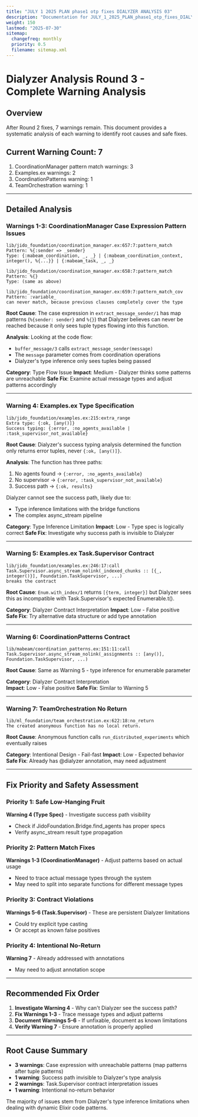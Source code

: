 ```yaml
---
title: "JULY 1 2025 PLAN phase1 otp fixes DIALYZER ANALYSIS 03"
description: "Documentation for JULY_1_2025_PLAN_phase1_otp_fixes_DIALYZER_ANALYSIS_03 from the Foundation repository."
weight: 150
lastmod: "2025-07-30"
sitemap:
  changefreq: monthly
  priority: 0.5
  filename: sitemap.xml
---
```


# Dialyzer Analysis Round 3 - Complete Warning Analysis

## Overview

After Round 2 fixes, 7 warnings remain. This document provides a systematic analysis of each warning to identify root causes and safe fixes.

## Current Warning Count: 7

1. CoordinationManager pattern match warnings: 3
2. Examples.ex warnings: 2  
3. CoordinationPatterns warning: 1
4. TeamOrchestration warning: 1

---

## Detailed Analysis

### Warnings 1-3: CoordinationManager Case Expression Pattern Issues

```
lib/jido_foundation/coordination_manager.ex:657:7:pattern_match
Pattern: %{:sender => _sender}
Type: {:mabeam_coordination, _, _} | {:mabeam_coordination_context, integer(), %{...}} | {:mabeam_task, _, _}

lib/jido_foundation/coordination_manager.ex:658:7:pattern_match  
Pattern: %{}
Type: (same as above)

lib/jido_foundation/coordination_manager.ex:659:7:pattern_match_cov
Pattern: :variable_
can never match, because previous clauses completely cover the type
```

**Root Cause**: The case expression in `extract_message_sender/1` has map patterns (`%{sender: sender}` and `%{}`) that Dialyzer believes can never be reached because it only sees tuple types flowing into this function.

**Analysis**: Looking at the code flow:
- `buffer_message/3` calls `extract_message_sender(message)`
- The `message` parameter comes from coordination operations
- Dialyzer's type inference only sees tuples being passed

**Category**: Type Flow Issue
**Impact**: Medium - Dialyzer thinks some patterns are unreachable
**Safe Fix**: Examine actual message types and adjust patterns accordingly

---

### Warning 4: Examples.ex Type Specification

```
lib/jido_foundation/examples.ex:215:extra_range
Extra type: {:ok, [any()]}
Success typing: {:error, :no_agents_available | :task_supervisor_not_available}
```

**Root Cause**: Dialyzer's success typing analysis determined the function only returns error tuples, never `{:ok, [any()]}`.

**Analysis**: The function has three paths:
1. No agents found → `{:error, :no_agents_available}`
2. No supervisor → `{:error, :task_supervisor_not_available}`
3. Success path → `{:ok, results}`

Dialyzer cannot see the success path, likely due to:
- Type inference limitations with the bridge functions
- The complex async_stream pipeline

**Category**: Type Inference Limitation
**Impact**: Low - Type spec is logically correct
**Safe Fix**: Investigate why success path is invisible to Dialyzer

---

### Warning 5: Examples.ex Task.Supervisor Contract

```
lib/jido_foundation/examples.ex:246:17:call
Task.Supervisor.async_stream_nolink(_indexed_chunks :: [{_, integer()}], Foundation.TaskSupervisor, ...)
breaks the contract
```

**Root Cause**: `Enum.with_index/1` returns `[{term, integer}]` but Dialyzer sees this as incompatible with Task.Supervisor's expected Enumerable.t().

**Category**: Dialyzer Contract Interpretation
**Impact**: Low - False positive
**Safe Fix**: Try alternative data structure or add type annotation

---

### Warning 6: CoordinationPatterns Contract

```
lib/mabeam/coordination_patterns.ex:151:11:call
Task.Supervisor.async_stream_nolink(_assignments :: [any()], Foundation.TaskSupervisor, ...)
```

**Root Cause**: Same as Warning 5 - type inference for enumerable parameter

**Category**: Dialyzer Contract Interpretation  
**Impact**: Low - False positive
**Safe Fix**: Similar to Warning 5

---

### Warning 7: TeamOrchestration No Return

```
lib/ml_foundation/team_orchestration.ex:622:18:no_return
The created anonymous function has no local return.
```

**Root Cause**: Anonymous function calls `run_distributed_experiments` which eventually raises

**Category**: Intentional Design - Fail-fast
**Impact**: Low - Expected behavior
**Safe Fix**: Already has @dialyzer annotation, may need adjustment

---

## Fix Priority and Safety Assessment

### Priority 1: Safe Low-Hanging Fruit

**Warning 4 (Type Spec)** - Investigate success path visibility
- Check if JidoFoundation.Bridge.find_agents has proper specs
- Verify async_stream result type propagation

### Priority 2: Pattern Match Fixes

**Warnings 1-3 (CoordinationManager)** - Adjust patterns based on actual usage
- Need to trace actual message types through the system
- May need to split into separate functions for different message types

### Priority 3: Contract Violations

**Warnings 5-6 (Task.Supervisor)** - These are persistent Dialyzer limitations
- Could try explicit type casting
- Or accept as known false positives

### Priority 4: Intentional No-Return

**Warning 7** - Already addressed with annotations
- May need to adjust annotation scope

---

## Recommended Fix Order

1. **Investigate Warning 4** - Why can't Dialyzer see the success path?
2. **Fix Warnings 1-3** - Trace message types and adjust patterns
3. **Document Warnings 5-6** - If unfixable, document as known limitations
4. **Verify Warning 7** - Ensure annotation is properly applied

---

## Root Cause Summary

- **3 warnings**: Case expression with unreachable patterns (map patterns after tuple patterns)
- **1 warning**: Success path invisible to Dialyzer's type analysis
- **2 warnings**: Task.Supervisor contract interpretation issues
- **1 warning**: Intentional no-return behavior

The majority of issues stem from Dialyzer's type inference limitations when dealing with dynamic Elixir code patterns.